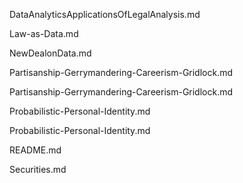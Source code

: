 DataAnalyticsApplicationsOfLegalAnalysis.md

Law-as-Data.md	

NewDealonData.md	

Partisanship-Gerrymandering-Careerism-Gridlock.md	

Partisanship-Gerrymandering-Careerism-Gridlock.md	

Probabilistic-Personal-Identity.md	

Probabilistic-Personal-Identity.md	

README.md	

Securities.md	

